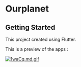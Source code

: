 # Ourplanet

## Getting Started

This project created using Flutter.

This is a preview of the apps : 

[![1waCq.md.gif](https://s2.imgcdn.dev/1waCq.md.gif)](https://imgcdn.dev/i/1waCq)
